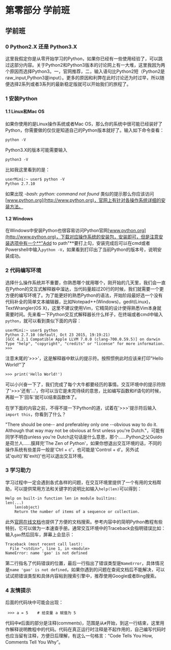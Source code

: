 # 第零部分  学前班
## 学前班
### 0 Python2.X 还是 Python3.X
 这里我假定你是从零开始学习的Python，如果你已经有一些使用经验了，可以跳过这部分内容。关于Python2和Python3版本的讨论网上有一大堆，这里我因为两个原因而选择Python3。一，官网推荐，二，输入语句比Python2短（Python2是raw_input,Python3是input）。更多的原因和利弊在此时讨论还为时过早，所以随便选择2系列或者3系列的最新稳定版就可以开始我们的旅程了。
### 1 安装Python
#### 1.1 Linux和Mac OS
 如果你使用的是Linux操作系统或者Mac OS，那么你的系统中很可能已经装好了Python，你需要做的仅仅是知道自己的Python版本就好了。输入如下命令查看：

    python -V

Python3.X的版本可能需要输入

    python3 -V

比如我这里看到的是：

    userMini:~ user$ python -V 
    Python 2.7.10

如果出现 *-bash: python: command not found* 类似的提示那么你应该访问[www.python.org](http://www.python.org)，官网上有针对各操作系统详细的安装方法。
#### 1.2 Windows
 在Windows中安装Python也很容易访问Python官网[www.python.org](http://www.python.org)，下载对应操作系统的安装包，安装即可，但是注意安装选项中有一个**"Add to path"**要打上勾，安装完成后可以在cmd或者Powershell中输入`python -V`，如果看到打印出了当前Python的版本号，说明安装成功。
### 2 代码编写环境
 选择什么操作系统并不重要，你熟悉哪个就用哪个，刚开始的几天里，我们会一直在Python的交互式解释器中溜达，当代码量超过20行的时候，我们就需要一个更方便的编写环境了。为了能更好的熟悉Python的语法，开始阶段最好选一个没有代码补全的简单文本编辑器，比如Notepad++(Windows)，gedit(Linux)，TextWrangler(OS X)，这里不建议使用Vim，它精简的设计使得熟悉Vim本身就需要时间。先来看一下Python交互式解释器长什么样子，在终端或者cmd中输入`python`，就可以看到类似下面的内容：

    userMini:~ user$ python
    Python 2.7.10 (default, Oct 23 2015, 19:19:21) 
    [GCC 4.2.1 Compatible Apple LLVM 7.0.0 (clang-700.0.59.5)] on darwin
    Type "help", "copyright", "credits" or "license" for more information.
    >>>

注意末尾的'>>>'，这是解释器中默认的提示符。按照惯例此时应该来打印"Hello World!"了

    >>> print('Hello World!')

可以小兴奋一下了，我们完成了每个大牛都要经历的事情。交互环境中的提示符除了'>>>'还有'...'，你可以当它是未完待续的意思，比如编写函数和if语句的时候，再敲一下'回车'就可以结束函数体了。

在学下面的内容之前，不得不提一下Python的道，试着在'>>>'提示符后输入`import this`，你看到了什么？

"There should be one-- and preferabley only one --obvious way to do it. Although that way may not be obvious at first unless you're Dutch."，可能有同学不明白unless you're Dutch这句话是什么意思，那个……Python之父Guido是荷兰人……膜拜完'The Zen of Python'，如果你想退出交互环境的话，不同的操作系统有些差异一般是'Ctrl + c'，也可能是'Control + d'。另外试试'quit()'和'exit()'也可以退出交互环境。

### 3 学习助力

学习过程中一定会遇到各式各样的问题，在交互环境里提供了一个有用的文档帮助，可以提供常用方法和关键字的说明比如输入`help(len)`可以得到：
 
    Help on built-in function len in module builtins:
    len(...)
        len(object)
        Return the number of items of a sequence or collection.

此外[官网在线文档](https://docs.python.org/3/)也提供了方便的文档搜索。参考内容中的简明Python教程有些特别，它可以做为一本速查手册。通常交互环境中的Traceback会指明错误比如：输入`gao`然后回车，屏幕上会显示：

    Traceback (most recent call last):
      File "<stdin>", line 1, in <module>
    NameError: name 'gao' is not defined
 
第二行指名了代码错误的位置，最后一行指出了错误类型是`NameError`，具体情况是`name 'gao' is not defined`，如果你遇到的问题在查阅文档后不能解决，可以试试把错误类型和具体内容粘到搜索引擎中，推荐使用Google或者Bing搜索。
 
### 4 友情提示
 
后面的代码块中可能会出现：
 
     >>> a = 5    # 给变量 a 赋值为 5
 
代码中`#`后面的部分是注释(comments)，范围是从`#`开始，到这一行结束，这里用作解释说明教程中的代码。代码在真正运行时注释是不起作用的，自己编写代码时也应当留有注释，方便日后理解，有这么一句格言：“Code Tells You How, Comments Tell You Why”。